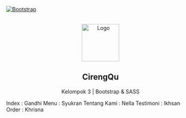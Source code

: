 [![Bootstrap][Bootstrap.com]][Bootstrap-url]

<!-- PROJECT LOGO -->
<br />
<div align="center">
  <a href="https://github.com/nellaadrs/Kel3_BootstrapSASS">
    <img src="https://cdn.discordapp.com/attachments/875383813411311627/1154626194134806598/CirengQu_Logo2.png" alt="Logo" width="100" height="100">
  </a>

  <h2 align="center">CirengQu</h2>
  <p align="center">Kelompok 3 | Bootstrap & SASS</p>
</div>

Index        : Gandhi
Menu         : Syukran
Tentang Kami : Nella
Testimoni    : Ikhsan
Order        : Khrisna

[Bootstrap.com]: https://img.shields.io/badge/Bootstrap-563D7C?style=for-the-badge&logo=bootstrap&logoColor=white
[Bootstrap-url]: https://getbootstrap.com

